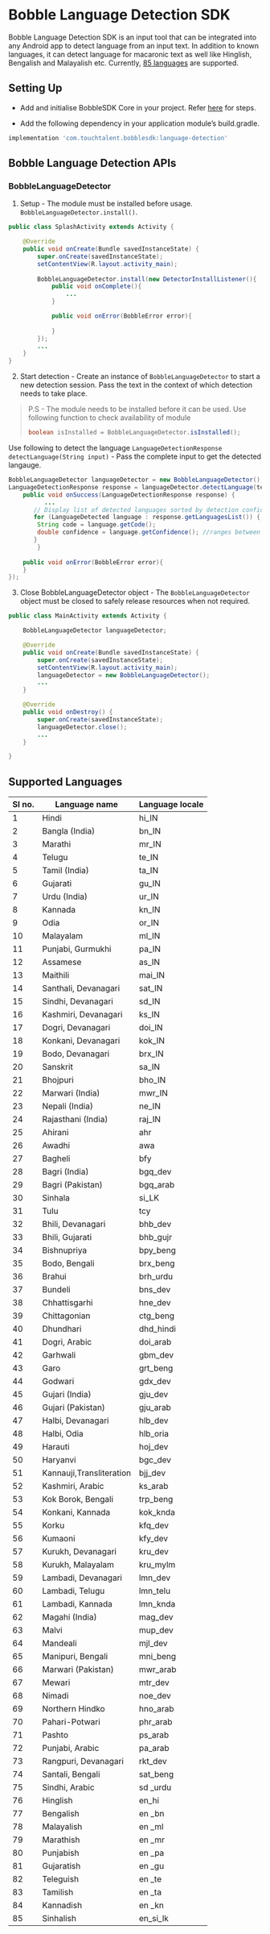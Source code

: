   
# Bobble Language Detection SDK

Bobble Language Detection SDK is an input tool that can be integrated into any Android app to detect language from an input text. In addition to known languages, it can detect language for macaronic text as well like Hinglish, Bengalish and Malayalish etc. Currently, [85 languages](#supported_languages) are supported.

## <a name="setting_up"></a>Setting Up

- Add and initialise BobbleSDK Core in your project. Refer [here](Readme.md#setup) for steps.

- Add the following dependency in your application module’s build.gradle.
```groovy
implementation 'com.touchtalent.bobblesdk:language-detection'
```

## <a name="apis"></a>Bobble Language Detection APIs

### BobbleLanguageDetector

1. Setup - The module must be installed before usage.  ```BobbleLanguageDetector.install()```. 
```java
public class SplashActivity extends Activity {

    @Override
    public void onCreate(Bundle savedInstanceState) {
        super.onCreate(savedInstanceState);
        setContentView(R.layout.activity_main);
        
        BobbleLanguageDetector.install(new DetectorInstallListener(){
            public void onComplete(){
                ...
            }

            public void onError(BobbleError error){
                
            }
        });
        ...
    }
}
```

2. Start detection -
Create an instance of ```BobbleLanguageDetector``` to start a new detection session. Pass the text in the context of which detection needs to take place.

>P.S - The module needs to be installed before it can be used. Use following function to check availability of module
>```java
>boolean isInstalled = BobbleLanguageDetector.isInstalled();
>```

Use following to detect the language
```LanguageDetectionResponse detectLanguage(String input)``` - Pass the complete input to get the detected langauge. 

```java
BobbleLanguageDetector languageDetector = new BobbleLanguageDetector();
LanguageDetectionResponse response = languageDetector.detectLanguage(text, new DetectorInstallListener(){
	public void onSuccess(LanguageDetectionResponse response) {
	      ...
	   // Display list of detected languages sorted by detection confidence.   
	   for (LanguageDetected language : response.getLanguagesList()) {   
		String code = language.getCode();
		double confidence = language.getConfidence(); //ranges between 0 - 1.
	   }
    	}
	
	public void onError(BobbleError error){
   	}
});  

```

3. Close BobbleLanguageDetector object -
The ```BobbleLanguageDetector``` object must be closed to safely release resources when not required.

```java
public class MainActivity extends Activity {

    BobbleLanguageDetector languageDetector;

    @Override
    public void onCreate(Bundle savedInstanceState) {
        super.onCreate(savedInstanceState);
        setContentView(R.layout.activity_main);
        languageDetector = new BobbleLanguageDetector();
        ...
    }

    @Override
    public void onDestroy() {
        super.onCreate(savedInstanceState);
        languageDetector.close();
        ...
    }

}
```
## <a name="supported_languages"></a>Supported Languages
|Sl no.| Language name | Language locale |
|---| ------------- | ---------- |
|1|Hindi                | hi_IN         |
|2|Bangla (India)       | bn_IN         |
|3|Marathi              | mr_IN         |
|4|Telugu               | te_IN         |
|5|Tamil (India)        | ta_IN         |
|6|Gujarati             | gu_IN         |
|7|Urdu (India)         | ur_IN         |
|8|Kannada              | kn_IN         |
|9|Odia                 | or_IN         |
|10| Malayalam            | ml_IN         |
|11| Punjabi, Gurmukhi    | pa_IN         |
|12| Assamese             | as_IN         |
|13| Maithili             | mai_IN   |
|14| Santhali, Devanagari   | sat_IN    |
|15| Sindhi, Devanagari   | sd_IN    |
|16| Kashmiri, Devanagari | ks_IN    |
|17| Dogri, Devanagari    | doi_IN       |
|18| Konkani, Devanagari  | kok_IN   |
|19| Bodo, Devanagari     | brx_IN   |
|20| Sanskrit             | sa_IN         |
|21| Bhojpuri             | bho_IN   |
|22| Marwari (India)      | mwr_IN   |
|23| Nepali (India)       | ne_IN         |
|24| Rajasthani (India)       | raj_IN         |
|25| Ahirani              | ahr        |
|26| Awadhi               | awa        |
|27| Bagheli              | bfy        |
|28| Bagri (India)        | bgq\_dev   |
|29| Bagri (Pakistan)     | bgq\_arab  |
|30| Sinhala              | si_LK         |
|31| Tulu                 | tcy        |
|32| Bhili, Devanagari    | bhb\_dev   |
|33| Bhili, Gujarati      | bhb\_gujr  |
|34| Bishnupriya          | bpy\_beng  |
|35| Bodo, Bengali        | brx\_beng  |
|36| Brahui               | brh\_urdu  |
|37| Bundeli              | bns\_dev   |
|38| Chhattisgarhi        | hne\_dev   |
|39| Chittagonian         | ctg\_beng  |
|40| Dhundhari            | dhd\_hindi |
|41| Dogri, Arabic        | doi\_arab  |
|42| Garhwali             | gbm\_dev   |
|43| Garo                 | grt\_beng  |
|44| Godwari              | gdx\_dev   |
|45| Gujari (India)       | gju\_dev   |
|46| Gujari (Pakistan)    | gju\_arab  |
|47| Halbi, Devanagari    | hlb\_dev   |
|48| Halbi, Odia          | hlb\_oria  |
|49| Harauti              | hoj\_dev   |
|50| Haryanvi             | bgc\_dev   |
|51| Kannauji,Transliteration              | bjj\_dev   ||
|52| Kashmiri, Arabic     | ks\_arab   |
|53| Kok Borok, Bengali   | trp\_beng  |
|54| Konkani, Kannada     | kok\_knda  |
|55| Korku                | kfq\_dev   |
|56| Kumaoni              | kfy\_dev   |
|57| Kurukh, Devanagari   | kru\_dev   |
|58| Kurukh, Malayalam    | kru\_mylm  |
|59| Lambadi, Devanagari  | lmn\_dev   |
|60| Lambadi, Telugu      | lmn\_telu  |
|61| Lambadi, Kannada     | lmn\_knda  |
|62| Magahi (India)       | mag\_dev   |
|63| Malvi                | mup\_dev   |
|64| Mandeali             | mjl\_dev   |
|65| Manipuri, Bengali    | mni\_beng  |
|66| Marwari (Pakistan)   | mwr\_arab  |
|67| Mewari               | mtr\_dev   |
|68| Nimadi               | noe\_dev   |
|69| Northern Hindko      | hno\_arab  |
|70| Pahari-Potwari       | phr\_arab  |
|71| Pashto               | ps\_arab   |
|72| Punjabi, Arabic      | pa\_arab   |
|73| Rangpuri, Devanagari | rkt\_dev   |
|74| Santali, Bengali     | sat\_beng  |
|75| Sindhi, Arabic       | sd \_urdu  |
|76| Hinglish       | en\_hi  |
|77| Bengalish       | en \_bn  |
|78| Malayalish       | en \_ml  |
|79| Marathish       | en \_mr  |
|80| Punjabish       | en \_pa  |
|81| Gujaratish       | en \_gu  |
|82| Teleguish       | en \_te  |
|83| Tamilish       | en \_ta |
|84| Kannadish       | en \_kn  |
|85| Sinhalish       | en\_si_lk  |
